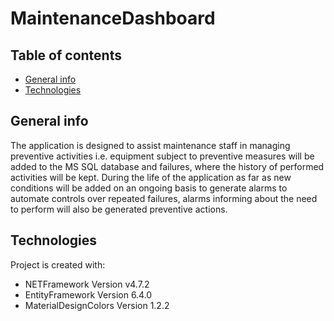 # MaintenanceDashboard

## Table of contents
* [General info](#general-info)
* [Technologies](#technologies)

## General info
The application is designed to assist maintenance staff in managing preventive activities i.e. equipment subject to preventive measures will be added to the MS SQL database and failures, where the history of performed activities will be kept. During the life of the application as far as new conditions will be added on an ongoing basis to generate alarms to automate controls over repeated failures, alarms informing about the need to perform will also be generated preventive actions.	
## Technologies
Project is created with:
* NETFramework Version v4.7.2
* EntityFramework Version 6.4.0
* MaterialDesignColors Version 1.2.2
